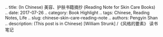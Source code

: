 .. title: (In Chinese) 美容、护肤书籍摘抄 (Reading Note for Skin Care Books)
.. date: 2017-07-26
.. category: Book Highlight
.. tags: Chinese, Reading Notes, Life
.. slug: chinese-skin-care-reading-note
.. authors: Pengyin Shan
.. description: (This post is in Chinese) [William Strunk] <The Elements of Style>/《风格的要素》 读书笔记
